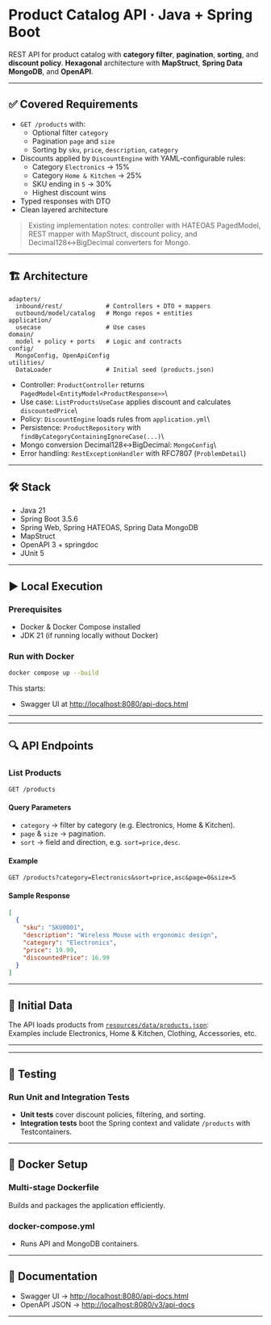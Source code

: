 # Product Catalog API · Java + Spring Boot

REST API for product catalog with **category filter**,
**pagination**, **sorting**, and **discount policy**.
**Hexagonal** architecture with **MapStruct**, **Spring Data MongoDB**, and
**OpenAPI**.

------------------------------------------------------------------------

## ✅ Covered Requirements

- `GET /products` with:
    - Optional filter `category`
    - Pagination `page` and `size`
    - Sorting by `sku`, `price`, `description`, `category`
- Discounts applied by `DiscountEngine` with YAML-configurable rules:
    - Category `Electronics` → 15%
    - Category `Home & Kitchen` → 25%
    - SKU ending in `5` → 30%
    - Highest discount wins
- Typed responses with DTO
- Clean layered architecture

> Existing implementation notes: controller with HATEOAS
> PagedModel, REST mapper with MapStruct, discount policy, and
> Decimal128↔BigDecimal converters for Mongo.

------------------------------------------------------------------------

## 🏗️ Architecture

    adapters/
      inbound/rest/            # Controllers + DTO + mappers
      outbound/model/catalog   # Mongo repos + entities
    application/
      usecase                  # Use cases
    domain/
      model + policy + ports   # Logic and contracts
    config/
      MongoConfig, OpenApiConfig
    utilities/
      DataLoader               # Initial seed (products.json)

- Controller: `ProductController` returns
  `PagedModel<EntityModel<ProductResponse>>`\
- Use case: `ListProductsUseCase` applies discount and calculates
  `discountedPrice`\
- Policy: `DiscountEngine` loads rules from `application.yml`\
- Persistence: `ProductRepository` with
  `findByCategoryContainingIgnoreCase(...)`\
- Mongo conversion Decimal128↔BigDecimal: `MongoConfig`\
- Error handling: `RestExceptionHandler` with RFC7807
  (`ProblemDetail`)

------------------------------------------------------------------------

## 🛠️ Stack

- Java 21
- Spring Boot 3.5.6
- Spring Web, Spring HATEOAS, Spring Data MongoDB
- MapStruct
- OpenAPI 3 + springdoc
- JUnit 5

------------------------------------------------------------------------

## ▶️ Local Execution

### Prerequisites

- Docker & Docker Compose installed
- JDK 21 (if running locally without Docker)

### Run with Docker

```bash
docker compose up --build
```

This starts:

- Swagger UI at [http://localhost:8080/api-docs.html](http://localhost:8080/api-docs.html)

------------------------------------------------------------------------

---

## 🔍 API Endpoints

### List Products

`GET /products`

#### Query Parameters

- `category` → filter by category (e.g. Electronics, Home & Kitchen).
- `page` & `size` → pagination.
- `sort` → field and direction, e.g. `sort=price,desc`.

#### Example

```http
GET /products?category=Electronics&sort=price,asc&page=0&size=5
```

#### Sample Response

```json
[
  {
    "sku": "SKU0001",
    "description": "Wireless Mouse with ergonomic design",
    "category": "Electronics",
    "price": 19.99,
    "discountedPrice": 16.99
  }
]
```

---

## 📂 Initial Data

The API loads products from [`resources/data/products.json`](src/main/resources/data/products.json):  
Examples include Electronics, Home & Kitchen, Clothing, Accessories, etc.

---

------------------------------------------------------------------------

## 🧪 Testing

### Run Unit and Integration Tests

- **Unit tests** cover discount policies, filtering, and sorting.
- **Integration tests** boot the Spring context and validate `/products` with Testcontainers.

---

## 🐳 Docker Setup

### Multi-stage Dockerfile

Builds and packages the application efficiently.

### docker-compose.yml

- Runs API and MongoDB containers.

---

## 📖 Documentation

- Swagger UI → [http://localhost:8080/api-docs.html](http://localhost:8080/api-docs.html)
- OpenAPI JSON → [http://localhost:8080/v3/api-docs](http://localhost:8080/v3/api-docs)

---